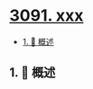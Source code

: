 # [3091. xxx](https://github.com/Tdahuyou/TNotes.leetcode/tree/main/notes/3091.%20xxx)

<!-- region:toc -->

- [1. 📝 概述](#1--概述)

<!-- endregion:toc -->

## 1. 📝 概述

